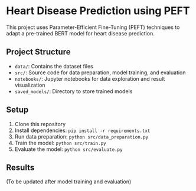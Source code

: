 # Heart Disease Prediction using PEFT

This project uses Parameter-Efficient Fine-Tuning (PEFT) techniques to adapt a pre-trained BERT model for heart disease prediction.

## Project Structure

- `data/`: Contains the dataset files
- `src/`: Source code for data preparation, model training, and evaluation
- `notebooks/`: Jupyter notebooks for data exploration and result visualization
- `saved_models/`: Directory to store trained models

## Setup

1. Clone this repository
2. Install dependencies: `pip install -r requirements.txt`
3. Run data preparation: `python src/data_preparation.py`
4. Train the model: `python src/train.py`
5. Evaluate the model: `python src/evaluate.py`

## Results

(To be updated after model training and evaluation)